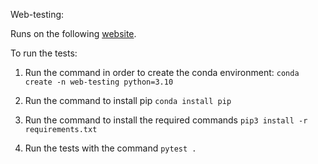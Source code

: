 
Web-testing:

Runs on the following [website](https://www.globalsqa.com/demo-site/).

To run the tests:

1. Run the command in order to create the conda environment:
`conda create -n web-testing python=3.10`

2. Run the command to install pip
`conda install pip`

3. Run the command to install the required commands
`pip3 install -r requirements.txt`

4. Run the tests with the command
`pytest .`